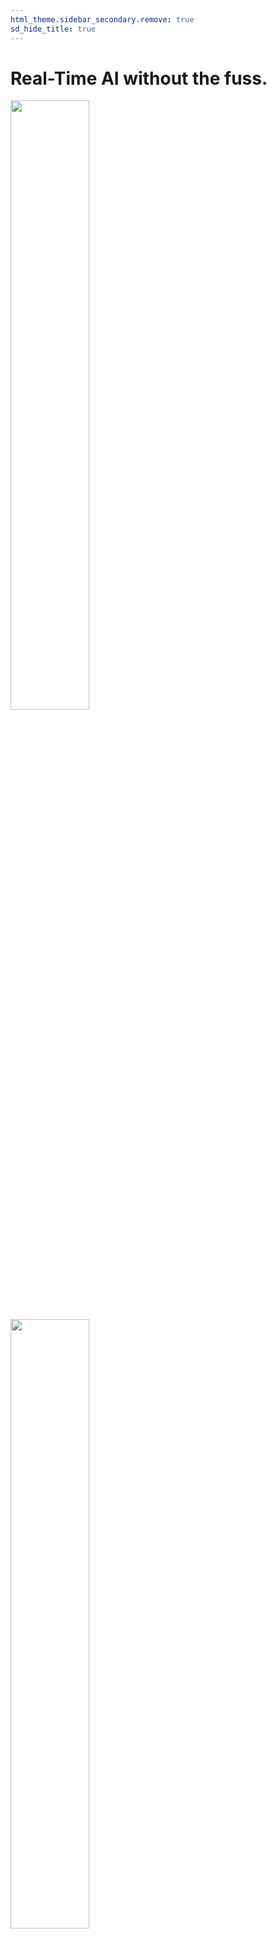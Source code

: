 ```yaml
---
html_theme.sidebar_secondary.remove: true
sd_hide_title: true
---
```


# Real-Time AI without the fuss.

<div class="px-4 py-5 my-5 text-center">
    <img class="d-block mx-auto mb-4 only-light" src="_static/kaskada-positive.svg" alt="" width="50%">
    <img class="d-block mx-auto mb-4 only-dark" src="_static/kaskada-negative.svg" alt="" width="50%">
    <h1 class="display-5 fw-bold">Real-Time AI without the fuss.</h1>
    <div class="col-lg-7 mx-auto">
      <p class="lead mb-4">Kaskada is a next-generation streaming engine that connects AI models to real-time & historical data.
      </p>
    </div>
</div>

## Kaskada completes the Real-Time AI stack, providing...

```{gallery-grid}
:grid-columns: 1 2 2 3

- header: "{fas}`timeline;pst-color-primary` Real-time Aggregation"
  content: "Precompute model inputs from streaming data with robust data connectors, transformations & aggregations."
- header: "{fas}`binoculars;pst-color-primary` Event Detection"
  content: "Trigger pro-active AI behaviors by identifying important activities, as they happen."
- header: "{fas}`backward;pst-color-primary` History Replay"
  content: "Backtest and fine-tune from historical data using per-example time travel and point-in-time joins."
```


## Real-time AI in minutes

Connect and compute over databases, streaming data, _and_ data loaded dynamically using Python..
Kaskada is seamlessly integrated with Python's ecosystem of AI/ML tooling so you can load data, process it, train and serve models all in the same place.

There's no infrastructure to provision (and no JVM hiding under the covers), so you can jump right in - check out the [Quick Start](./guide/quickstart.md).


## Built for scale and reliability

Implemented in [Rust](https://www.rust-lang.org/) using [Apache Arrow](https://arrow.apache.org/), Kaskada's compute engine uses columnar data to efficiently execute large historic and high-throughput streaming queries.
Every operation in Kaskada is implemented incrementally, allowing automatic recovery if the process is terminated or killed.

With Kaskada, most jobs are fast enough to run locally, so it's easy to build and test your real-time queries.
As your needs grow, Kaskada's cloud-native design and support for partitioned execution gives you the volume and throughput you need to scale.
Kaskada was built by core contributors to [Apache Beam](https://beam.apache.org/), [Google Cloud Dataflow](https://cloud.google.com/dataflow), and [Apache Cassandra](https://cassandra.apache.org/), and is under active development

* * *

## Example Real-Time App: BeepGPT

[BeepGPT](https://github.com/kaskada-ai/beep-gpt/tree/main) keeps you in the loop without disturbing your focus. Its personalized, intelligent AI continuously monitors your Slack workspace, alerting you to important conversations and freeing you to concentrate on what’s most important.

The core of BeepGPT's real-time processing requires only a few lines of code using Kaskada:

```python
import asyncio
import kaskada as kd
kd.init_session()

# Bootstrap from historical data
messages = await kd.sources.PyDict.create(
    rows = pyarrow.parquet.read_table("./messages.parquet")
        .to_pylist(),
    time_column = "ts",
    key_column = "channel",
)

# Send each Slack message to Kaskada
def handle_message(client, req):
    messages.add_rows(req.payload["event"])
slack.socket_mode_request_listeners.append(handle_message)
slack.connect()

# Aggregate multiple messages into a "conversation"
conversations = ( messages
    .select("user", "text")
    .collect(max=20)
)

# Handle each conversation as it occurs
async for row in conversations.run_iter(mode='live'):

    # Use a pre-trained model to identify interested users
    prompt = "\n\n".join([f' {msg["user"]} --> {msg["text"]} ' for msg in row["result"]])
    res = openai.Completion.create(
        model="davinci:ft-personal:coversation-users-full-kaskada-2023-08-05-14-25-30",
        prompt=prompt + "\n\n###\n\n",
        logprobs=5,
        max_tokens=1,
        stop=" end",
        temperature=0.25,
    )

    # Notify interested users using the Slack API
    for user_id in interested_users(res):
        notify_user(row, user_id)
```

For more details, check out the [BeepGPT Github project](https://github.com/kaskada-ai/beep-gpt).

* * *

## Get Started

Getting started with Kaskda is a `pip install kaskada` away.
Check out the [Quick Start](./guide/quickstart.md) now!

```{toctree}
:hidden:
:maxdepth: 3

guide/index
examples/index
reference/index
blog/index
```